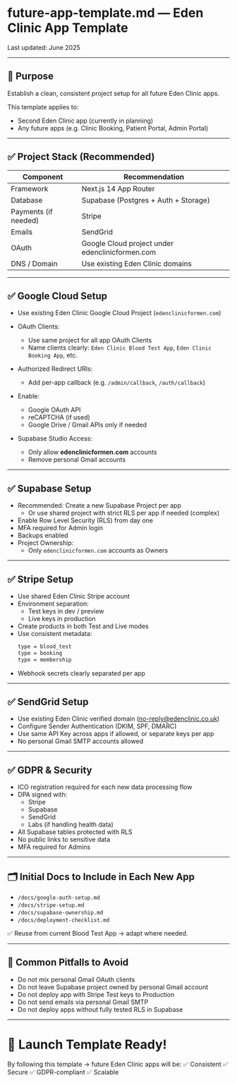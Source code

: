 # future-app-template.md — Eden Clinic App Template

Last updated: June 2025

---

## 🎯 Purpose

Establish a clean, consistent project setup for all future Eden Clinic apps.

This template applies to:
- Second Eden Clinic app (currently in planning)
- Any future apps (e.g. Clinic Booking, Patient Portal, Admin Portal)

---

## ✅ Project Stack (Recommended)

| Component | Recommendation |
|-----------|----------------|
| Framework | Next.js 14 App Router |
| Database | Supabase (Postgres + Auth + Storage) |
| Payments (if needed) | Stripe |
| Emails | SendGrid |
| OAuth | Google Cloud project under edenclinicformen.com |
| DNS / Domain | Use existing Eden Clinic domains |

---

## ✅ Google Cloud Setup

- Use existing Eden Clinic Google Cloud Project (`edenclinicformen.com`)
- OAuth Clients:
  - Use same project for all app OAuth Clients
  - Name clients clearly: `Eden Clinic Blood Test App`, `Eden Clinic Booking App`, etc.
- Authorized Redirect URIs:
  - Add per-app callback (e.g. `/admin/callback`, `/auth/callback`)
- Enable:
  - Google OAuth API
  - reCAPTCHA (if used)
  - Google Drive / Gmail APIs only if needed

- Supabase Studio Access:
  - Only allow **edenclinicformen.com** accounts
  - Remove personal Gmail accounts

---

## ✅ Supabase Setup

- Recommended: Create a new Supabase Project per app
  - Or use shared project with strict RLS per app if needed (complex)
- Enable Row Level Security (RLS) from day one
- MFA required for Admin login
- Backups enabled
- Project Ownership:
  - Only `edenclinicformen.com` accounts as Owners

---

## ✅ Stripe Setup

- Use shared Eden Clinic Stripe account
- Environment separation:
  - Test keys in dev / preview
  - Live keys in production
- Create products in both Test and Live modes
- Use consistent metadata:
  ```txt
  type = blood_test
  type = booking
  type = membership
  ```
- Webhook secrets clearly separated per app

---

## ✅ SendGrid Setup

- Use existing Eden Clinic verified domain (no-reply@edenclinic.co.uk)
- Configure Sender Authentication (DKIM, SPF, DMARC)
- Use same API Key across apps if allowed, or separate keys per app
- No personal Gmail SMTP accounts allowed

---

## ✅ GDPR & Security

- ICO registration required for each new data processing flow
- DPA signed with:
  - Stripe
  - Supabase
  - SendGrid
  - Labs (if handling health data)
- All Supabase tables protected with RLS
- No public links to sensitive data
- MFA required for Admins

---

## 🗂 Initial Docs to Include in Each New App

- `/docs/google-auth-setup.md`
- `/docs/stripe-setup.md`
- `/docs/supabase-ownership.md`
- `/docs/deployment-checklist.md`

✅ Reuse from current Blood Test App → adapt where needed.

---

## 🚨 Common Pitfalls to Avoid

- Do not mix personal Gmail OAuth clients
- Do not leave Supabase project owned by personal Gmail account
- Do not deploy app with Stripe Test keys to Production
- Do not send emails via personal Gmail SMTP
- Do not deploy apps without fully tested RLS in Supabase

---

# 🚀 Launch Template Ready!

By following this template → future Eden Clinic apps will be:
✅ Consistent
✅ Secure
✅ GDPR-compliant
✅ Scalable
